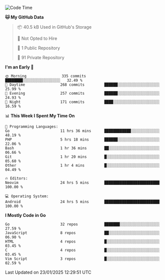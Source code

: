 
<!--START_SECTION:waka-->
![Code Time](http://img.shields.io/badge/Code%20Time-5%2C652%20hrs%2027%20mins-blue)

**🐱 My GitHub Data** 

> 📦 40.5 kB Used in GitHub's Storage 
 > 
> 🚫 Not Opted to Hire
 > 
> 📜 1 Public Repository 
 > 
> 🔑 91 Private Repository 
 > 
**I'm an Early 🐤** 

```text
🌞 Morning                335 commits         ████████░░░░░░░░░░░░░░░░░   32.49 % 
🌆 Daytime                268 commits         ██████░░░░░░░░░░░░░░░░░░░   25.99 % 
🌃 Evening                257 commits         ██████░░░░░░░░░░░░░░░░░░░   24.93 % 
🌙 Night                  171 commits         ████░░░░░░░░░░░░░░░░░░░░░   16.59 % 
```


📊 **This Week I Spent My Time On** 

```text
💬 Programming Languages: 
Go                       11 hrs 36 mins      ████████████░░░░░░░░░░░░░   48.19 % 
PHP                      5 hrs 18 mins       ██████░░░░░░░░░░░░░░░░░░░   22.06 % 
Bash                     1 hr 36 mins        ██░░░░░░░░░░░░░░░░░░░░░░░   06.66 % 
Git                      1 hr 20 mins        █░░░░░░░░░░░░░░░░░░░░░░░░   05.60 % 
Other                    1 hr 4 mins         █░░░░░░░░░░░░░░░░░░░░░░░░   04.49 % 

🔥 Editors: 
Neovim                   24 hrs 5 mins       █████████████████████████   100.00 % 

💻 Operating System: 
Android                  24 hrs 5 mins       █████████████████████████   100.00 % 
```

**I Mostly Code in Go** 

```text
Go                       32 repos            ███████░░░░░░░░░░░░░░░░░░   27.59 % 
JavaScript               8 repos             ██░░░░░░░░░░░░░░░░░░░░░░░   06.90 % 
HTML                     4 repos             █░░░░░░░░░░░░░░░░░░░░░░░░   03.45 % 
C                        4 repos             █░░░░░░░░░░░░░░░░░░░░░░░░   03.45 % 
Vim Script               3 repos             █░░░░░░░░░░░░░░░░░░░░░░░░   02.59 % 
```




 Last Updated on 23/01/2025 12:29:51 UTC
<!--END_SECTION:waka-->
